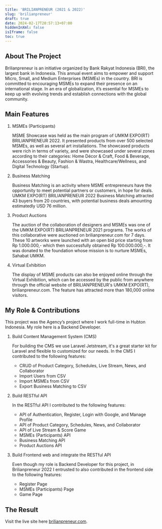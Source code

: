 ```yaml
---
title: 'BRILIANPRENEUR (2021 & 2022)'
slug: 'brilianpreneur'
draft: true
date: 2024-02-17T20:57:13+07:00
hiddenInXml: false
isIframe: false
toc: true
---
```


## About The Project

Brilianpreneur is an initiative organized by Bank Rakyat Indonesia (BRI), the largest bank in Indonesia. This annual event aims to empower and support Micro, Small, and Medium Enterprises (MSMEs) in the country. BRI is committed to encouraging MSMEs to expand their presence on an international stage. In an era of globalization, it’s essential for MSMEs to keep up with evolving trends and establish connections with the global community.

## Main Features

1. MSMEs (Participants)

   MSME Showcase was held as the main program of UMKM EXPO(RT) BRILIANPRENEUR 2022. It presented products from over 500 selected MSMEs, as well as several art installations. The showcased products were rich in terms of variety, and were showcased under several zones according to their categories: Home Décor & Craft, Food & Beverage, Accessories & Beauty, Fashion & Wastra, Healthcare/Wellness, and Digital Technology (Startup).

1. Business Matching

   Business Matching is an activity where MSME entrepreneurs have the opportunity to meet potential partners or customers, in hope for deals. UMKM EXPO(RT) BRILIANPRENEUR 2022 Business Matching attracted 43 buyers from 20 countries, with potential business deals amounting estimatedly USD 76 million.

1. Product Auctions

   The auction of the collaboration of designers and MSMEs was one of the UMKM EXPO(RT) BRILIANPRENEUR 2021 programs. The works of this collaborative were auctioned on brilianpreneur.com for 7 days. These 10 artworks were launched with an open bid price starting from Rp 1.000.000,- which then successfully obtained Rp 100.000.000,-. It was donated to the foundation whose mission is to nurture MSMEs, Sahabat UMKM.

1. Virtual Exhibition

   The display of MSME products can also be enjoyed online through the Virtual Exhibition, which can be accessed by the public from anywhere through the official website of BRILIANPRENEUR's UMKM EXPO(RT), brilianpreneur.com. The feature has attracted more than 180,000 online visitors.

## My Role & Contributions

This project was the Agency’s project where I work full-time in Hubton Indonesia. My role here is a Backend Developer.

1. Build Content Management System (CMS)

   For building the CMS we use Laravel Jetstream, it's a great starter kit for Laravel and flexible to customized for our needs. In the CMS I contributed to the following features:

   - CRUD of Product Category, Schedules, Live Stream, News, and Collaborator
   - Import Users from CSV
   - Import MSMEs from CSV
   - Export Business Matching to CSV

1. Build RESTful API

   In the RESTful API I contributed to the following features:

   - API of Authentication, Register, Login with Google, and Manage Profile
   - API of Product Category, Schedules, News, and Collaborator
   - API of Live Stream & Score Game
   - MSMEs (Participants) API
   - Business Matching API
   - Product Auctions API

1. Build Frontend web and integrate the RESTful API

   Even though my role is Backend Developer for this project, in Brilianpreneur 2022 I entrusted to also contributed in the frontend side to the following features:

   - Register Page
   - MSMEs (Participants) Page
   - Game Page

## The Result

Visit the live site here [brilianpreneur.com](https://brilianpreneur.com/).
